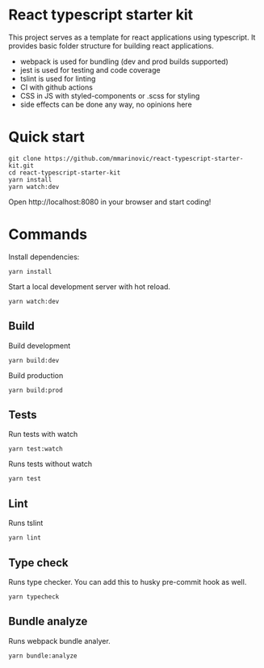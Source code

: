 # React typescript starter kit
This project serves as a template for react applications using typescript. It provides basic folder structure for building react applications.

- webpack is used for bundling (dev and prod builds supported)
- jest is used for testing and code coverage
- tslint is used for linting
- CI with github actions
- CSS in JS with styled-components or .scss for styling
- side effects can be done any way, no opinions here

# Quick start
```shell
git clone https://github.com/mmarinovic/react-typescript-starter-kit.git
cd react-typescript-starter-kit
yarn install
yarn watch:dev
```
Open http://localhost:8080 in your browser and start coding!
# Commands

Install dependencies:
```Shell
yarn install
```

Start a local development server with hot reload.
```Shell
yarn watch:dev
```

## Build
Build development
```Shell
yarn build:dev
```

Build production
```Shell
yarn build:prod
```

## Tests

Run tests with watch
```Shell
yarn test:watch
```

Runs tests without watch
```Shell
yarn test
```

## Lint
Runs tslint
```Shell
yarn lint
```

## Type check
Runs type checker. You can add this to husky pre-commit hook as well.
```Shell
yarn typecheck
```

## Bundle analyze
Runs webpack bundle analyer.
```Shell
yarn bundle:analyze
```
